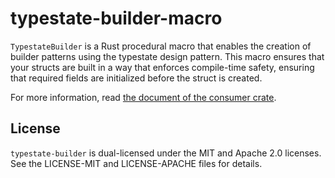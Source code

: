 # typestate-builder-macro

`TypestateBuilder` is a Rust procedural macro that enables the creation of builder patterns using the typestate design pattern. This macro ensures that your structs are built in a way that enforces compile-time safety, ensuring that required fields are initialized before the struct is created.

For more information, read [the document of the consumer crate](https://docs.rs/typestate-builder/latest/typestate_builder/).

## License

`typestate-builder` is dual-licensed under the MIT and Apache 2.0 licenses. See the LICENSE-MIT and LICENSE-APACHE files for details.
